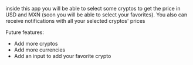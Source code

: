 inside this app you will be able to select some cryptos to get the price in USD and MXN (soon you will be able to select your favorites).
You also can receive notifications with all your selected cryptos' prices

Future features:

- Add more cryptos
- Add more currencies
- Add an input to add your favorite crypto
